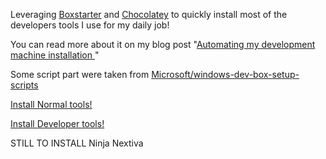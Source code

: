 Leveraging [Boxstarter](http://boxstarter.org) and [Chocolatey](http://chocolatey.org) to quickly install most of the developers tools I use for my daily job!

You can read more about it on my blog post "[Automating my development machine installation ](https://laurentkempe.com/2018/06/01/Automating-development-machine-installation/)"

Some script part were taken from [Microsoft/windows-dev-box-setup-scripts](https://github.com/Microsoft/windows-dev-box-setup-scripts)

<a href='http://boxstarter.org/package/url?https://raw.githubusercontent.com/FoxHireLLC/Cacao/refs/heads/master/Normal.ps1'>Install Normal tools!</a>

<a href='http://boxstarter.org/package/url?https://raw.githubusercontent.com/FoxHireLLC/Cacao/refs/heads/master/Developer.ps1'>Install Developer tools!</a>



STILL TO INSTALL
Ninja
Nextiva
